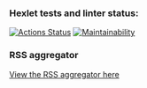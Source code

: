 ### Hexlet tests and linter status:

[![Actions Status](https://github.com/user-3a9afc676c66a4ad/frontend-project-11/actions/workflows/hexlet-check.yml/badge.svg)](https://github.com/user-3a9afc676c66a4ad/frontend-project-11/actions)
[![Maintainability](https://api.codeclimate.com/v1/badges/329dfb0d75841c2a97dc/maintainability)](https://codeclimate.com/github/user-3a9afc676c66a4ad/frontend-project-11/maintainability)

### RSS aggregator

[View the RSS aggregator here](https://frontend-project-11-91k0154e8-olegs-projects-aab0aca5.vercel.app)
